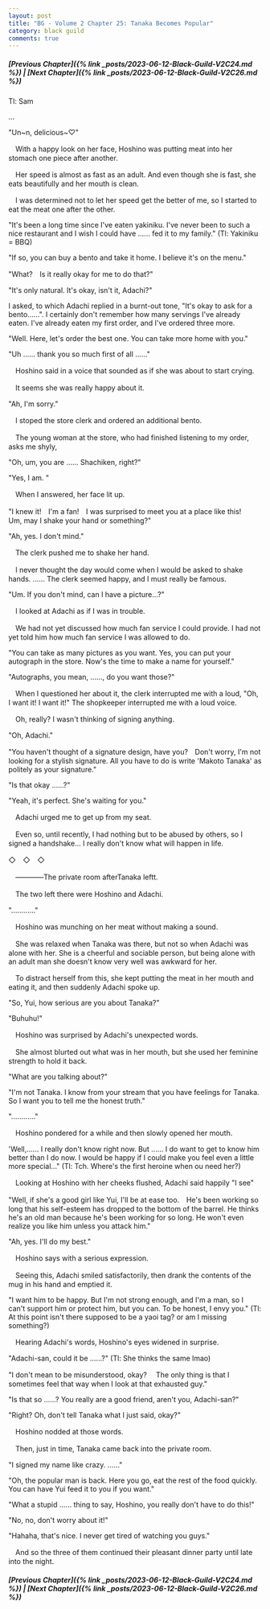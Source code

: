 ```yaml
---
layout: post
title: "BG - Volume 2 Chapter 25: Tanaka Becomes Popular"
category: black guild
comments: true
---
```


##### [Previous Chapter]({% link _posts/2023-06-12-Black-Guild-V2C24.md %}) \| [Next Chapter]({% link _posts/2023-06-12-Black-Guild-V2C26.md %})



Tl: Sam

…

"Un~n, delicious~♡"


　With a happy look on her face, Hoshino was putting meat into her stomach one piece after another.

　Her speed is almost as fast as an adult. And even though she is fast, she eats beautifully and her mouth is clean.
<!--more-->

　I was determined not to let her speed get the better of me, so I started to eat the meat one after the other.


"It's been a long time since I've eaten yakiniku. I've never been to such a nice restaurant and I wish I could have ...... fed it to my family." (Tl: Yakiniku = BBQ)

"If so, you can buy a bento and take it home. I believe it's on the menu."

"What?　Is it really okay for me to do that?"

"It's only natural. It's okay, isn't it, Adachi?"


I asked, to which Adachi replied in a burnt-out tone, "It's okay to ask for a bento......".  I certainly don't remember how many servings I've already eaten. I've already eaten my first order, and I've ordered three more.


"Well. Here, let's order the best one. You can take more home with you."

"Uh ...... thank you so much first of all ......"


　Hoshino said in a voice that sounded as if she was about to start crying.

　It seems she was really happy about it.

"Ah, I'm sorry."


　I stoped the store clerk and ordered an additional bento.

　The young woman at the store, who had finished listening to my order, asks me shyly,


"Oh, um, you are ...... Shachiken, right?"

"Yes, I am. "


　When I answered, her face lit up.


"I knew it!　I'm a fan!　I was surprised to meet you at a place like this!　Um, may I shake your hand or something?"

"Ah, yes. I don't mind."


　The clerk pushed me to shake her hand.

　I never thought the day would come when I would be asked to shake hands. ...... The clerk seemed happy, and I must really be famous.


"Um. If you don't mind, can I have a picture...?"


　I looked at Adachi as if I was in trouble.

　We had not yet discussed how much fan service I could provide. I had not yet told him how much fan service I was allowed to do.


"You can take as many pictures as you want. Yes, you can put your autograph in the store. Now's the time to make a name for yourself."

"Autographs, you mean, ......, do you want those?"


　When I questioned her about it, the clerk interrupted me with a loud, "Oh, I want it! I want it!" The shopkeeper interrupted me with a loud voice.

　Oh, really? I wasn't thinking of signing anything.


"Oh, Adachi."

"You haven't thought of a signature design, have you?　Don't worry, I'm not looking for a stylish signature. All you have to do is write 'Makoto Tanaka' as politely as your signature."

"Is that okay ......?"

"Yeah, it's perfect. She's waiting for you."


　Adachi urged me to get up from my seat.

　Even so, until recently, I had nothing but to be abused by others, so I signed a handshake... I really don't know what will happen in life.


◇　◇　◇


　――――The private room afterTanaka leftt.

　The two left there were Hoshino and Adachi.


"............"


　Hoshino was munching on her meat without making a sound.

　She was relaxed when Tanaka was there, but not so when Adachi was alone with her. She is a cheerful and sociable person, but being alone with an adult man she doesn't know very well was awkward for her.


　To distract herself from this, she kept putting the meat in her mouth and eating it, and then suddenly Adachi spoke up.


"So, Yui, how serious are you about Tanaka?"

"Buhuhu!"


　Hoshino was surprised by Adachi's unexpected words.

　She almost blurted out what was in her mouth, but she used her feminine strength to hold it back.


"What are you talking about?"

"I'm not Tanaka. I know from your stream that you have feelings for Tanaka. So I want you to tell me the honest truth."

"............"


　Hoshino pondered for a while and then slowly opened her mouth.


'Well,...... I really don't know right now. But ...... I do want to get to know him better than I do now. I would be happy if I could make you feel even a little more special..." (Tl: Tch. Where's the first heroine when ou need her?)


　Looking at Hoshino with her cheeks flushed, Adachi said happily "I see"


"Well, if she's a good girl like Yui, I'll be at ease too.　He's been working so long that his self-esteem has dropped to the bottom of the barrel. He thinks he's an old man because he's been working for so long. He won't even realize you like him unless you attack him."
 
"Ah, yes. I'll do my best."


　Hoshino says with a serious expression.

　Seeing this, Adachi smiled satisfactorily, then drank the contents of the mug in his hand and emptied it.


"I want him to be happy. But I'm not strong enough, and I'm a man, so I can't support him or protect him, but you can. To be honest, I envy you." (Tl: At this point isn't there supposed to be a yaoi tag? or am I missing something?)


　Hearing Adachi's words, Hoshino's eyes widened in surprise.


"Adachi-san, could it be ......?" (Tl: She thinks the same lmao)

"I don't mean to be misunderstood, okay?　 The only thing is that I sometimes feel that way when I look at that exhausted guy."

"Is that so ......? You really are a good friend, aren't you, Adachi-san?"

"Right? Oh, don't tell Tanaka what I just said, okay?"


　Hoshino nodded at those words.

　Then, just in time, Tanaka came back into the private room.


"I signed my name like crazy. ......"

"Oh, the popular man is back. Here you go, eat the rest of the food quickly. You can have Yui feed it to you if you want."

"What a stupid ...... thing to say, Hoshino, you really don't have to do this!"

"No, no, don't worry about it!"

"Hahaha, that's nice. I never get tired of watching you guys."


　And so the three of them continued their pleasant dinner party until late into the night.



##### [Previous Chapter]({% link _posts/2023-06-12-Black-Guild-V2C24.md %}) \| [Next Chapter]({% link _posts/2023-06-12-Black-Guild-V2C26.md %})
